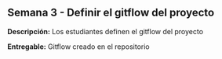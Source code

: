 ## Semana 3 - Definir el gitflow del proyecto

**Descripción:** Los estudiantes definen el gitflow del proyecto

**Entregable:** Gitflow creado en el repositorio
